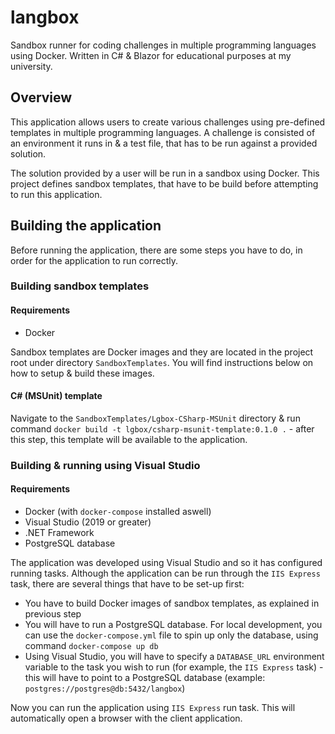 # langbox

Sandbox runner for coding challenges in multiple programming languages using Docker. Written in C# & Blazor for educational purposes at my university.

## Overview

This application allows users to create various challenges using pre-defined templates in multiple programming languages. A challenge is consisted of an environment it runs in & a test file, that has to be run against a provided solution.

The solution provided by a user will be run in a sandbox using Docker. This project defines sandbox templates, that have to be build before attempting to run this application.

## Building the application

Before running the application, there are some steps you have to do, in order for the application to run correctly.

### Building sandbox templates

#### Requirements

- Docker

Sandbox templates are Docker images and they are located in the project root under directory `SandboxTemplates`. You will find instructions below on how to setup & build these images.

#### C# (MSUnit) template

Navigate to the `SandboxTemplates/Lgbox-CSharp-MSUnit` directory & run command `docker build -t lgbox/csharp-msunit-template:0.1.0 .` - after this step, this template will be available to the application.

### Building & running using Visual Studio

#### Requirements

- Docker (with `docker-compose` installed aswell)
- Visual Studio (2019 or greater)
- .NET Framework
- PostgreSQL database

The application was developed using Visual Studio and so it has configured running tasks. Although the application can be run through the `IIS Express` task, there are several things that have to be set-up first:

- You have to build Docker images of sandbox templates, as explained in previous step
- You will have to run a PostgreSQL database. For local development, you can use the `docker-compose.yml` file to spin up only the database, using command `docker-compose up db`
- Using Visual Studio, you will have to specify a `DATABASE_URL` environment variable to the task you wish to run (for example, the `IIS Express` task) - this will have to point to a PostgreSQL database (example: `postgres://postgres@db:5432/langbox`)

Now you can run the application using `IIS Express` run task. This will automatically open a browser with the client application.